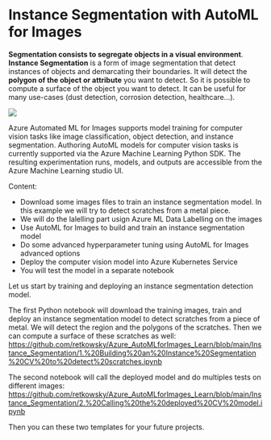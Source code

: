 # Instance Segmentation with AutoML for Images

**Segmentation consists to segregate objects in a visual environment**. **Instance Segmentation** is a form of image segmentation that detect instances of objects and demarcating their boundaries. It will detect the **polygon of the object or attribute** you want to detect. So it is possible to compute a surface of the object you want to detect. It can be useful for many use-cases (dust detection, corrosion detection, healthcare...).

<img src="https://github.com/retkowsky/Azure_AutoMLforImages_Learn/blob/main/Instance_Segmentation/animatedgif.gif">

Azure Automated ML for Images supports model training for computer vision tasks like image classification, object detection, and instance segmentation. Authoring AutoML models for computer vision tasks is currently supported via the Azure Machine Learning Python SDK. 
The resulting experimentation runs, models, and outputs are accessible from the Azure Machine Learning studio UI.

Content:
- Download some images files to train an instance segmentation model. In this example we will try to detect scratches from a metal piece.
- We will do the lalelling part usign Azure ML Data Labelling on the images
- Use AutoML for Images to build and train an instance segmentation model
- Do some advanced hyperparameter tuning using AutoML for Images advanced options
- Deploy the computer vision model into Azure Kubernetes Service
- You will test the model in a separate notebook

Let us start by training and deploying an instance segmentation detection model. 

The first Python notebook will download the training images, train and deploy an instance segmentation model to detect scratches from a piece of metal.
We will detect the region and the polygons of the scratches. Then we can compute a surface of these scratches as well:
https://github.com/retkowsky/Azure_AutoMLforImages_Learn/blob/main/Instance_Segmentation/1.%20Building%20an%20Instance%20Segmentation%20CV%20to%20detect%20scratches.ipynb

The second notebook will call the deployed model and do multiples tests on different images:
https://github.com/retkowsky/Azure_AutoMLforImages_Learn/blob/main/Instance_Segmentation/2.%20Calling%20the%20deployed%20CV%20model.ipynb

Then you can these two templates for your future projects.


